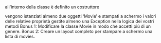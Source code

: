 <!-- è definita una classe ‘Movie’
all'interno della classe sono dichiarate delle variabili d'istanza -->
all'interno della classe è definito un costruttore
<!-- all'interno della classe è definito almeno un metodo -->
vengono istanziati almeno due oggetti ‘Movie’ e stampati a schermo i valori delle relative proprietà
gestite almeno una Exception nella logica dei vostri metodi
Bonus 1:
Modificare la classe Movie in modo che accetti piú di un genere.
Bonus 2:
Creare un layout completo per stampare a schermo una lista di movies.
